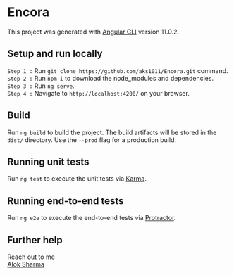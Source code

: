 # Encora

This project was generated with [Angular CLI](https://github.com/angular/angular-cli) version 11.0.2.

## Setup and run locally

`Step 1 :` Run `git clone https://github.com/aks1011/Encora.git` command. <br />
`Step 2 :` Run `npm i` to download the node_modules and dependencies. <br />
`Step 3 :` Run `ng serve`. <br />
`Step 4 :` Navigate to `http://localhost:4200/` on your browser. <br />

## Build

Run `ng build` to build the project. The build artifacts will be stored in the `dist/` directory. Use the `--prod` flag for a production build.

## Running unit tests

Run `ng test` to execute the unit tests via [Karma](https://karma-runner.github.io).

## Running end-to-end tests

Run `ng e2e` to execute the end-to-end tests via [Protractor](http://www.protractortest.org/).

## Further help

Reach out to me <br />
[Alok Sharma](mailTo:aloksha007@gmail.com) 
